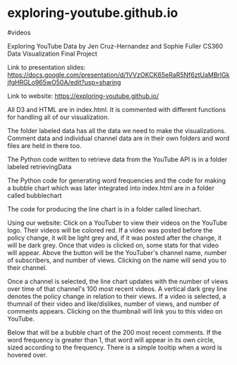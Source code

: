 # exploring-youtube.github.io
#videos

Exploring YouTube Data by Jen Cruz-Hernandez and Sophie Fuller
CS360 Data Visualization Final Project

Link to presentation slides: https://docs.google.com/presentation/d/1VVzOKCK65eRaR5Nf6ztUaMBrlGkjfgHRGLo965wO50A/edit?usp=sharing

Link to website: https://exploring-youtube.github.io/

All D3 and HTML are in index.html.  It is commented with different functions for handling all of our visualization.

The folder labeled data has all the data we need to make the visualizations.  Comment data and individual channel data are in their own folders and word files are held in there too. 

The Python code written to retrieve data from the YouTube API is in a folder labeled retrievingData

The Python code for generating word frequencies and the code for making a bubble chart which was later integrated into index.html are in a folder called bubblechart

The code for producing the line chart is in a folder called linechart.

Using our website:
Click on a YouTuber to view their videos on the YouTube logo. Their videos will be colored red. If a video was posted before the policy change, it will be light grey and, if it was posted after the change, it will be dark grey. Once that video is clicked on, some stats for that video will appear. Above the button will be the YouTuber's channel name, number of subscribers, and number of views.  Clicking on the name will send you to their channel.

Once a channel is selected, the line chart updates with the number of views over time of that channel's 100 most recent videos. A vertical dark grey line denotes the policy change in relation to their views. If a video is selected, a thumnail of their video and like/dislikes, number of views, and number of comments appears. Clicking on the thumbnail will link you to this video on YouTube. 

Below that will be a bubble chart of the 200 most recent comments. If the word frequency is greater than 1, that word will appear in its own circle, sized according to the frequency. There is a simple tooltip when a word is hovered over. 
